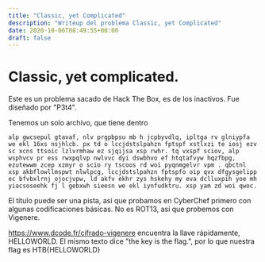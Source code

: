 ```yaml
---
title: "Classic, yet Complicated"
description: "Writeup del problema Classic, yet Complicated"
date: 2020-10-06T08:49:55+00:00
draft: false
---
```


# Classic, yet complicated.

Este es un problema sacado de Hack The Box, es de los inactivos. Fue diseñado por "P3t4".

Tenemos un solo archivo, que tiene dentro

`alp gwcsepul gtavaf, nlv prgpbpsu mb h jcpbyvdlq, ipltga rv glniypfa we ekl 16xs nsjhlcb. px td o lccjdstslpahzn fptspf xstlxzi te iosj ezv sc xcns ttsoic lzlvrmhaw ez sjqijsa xsp rwhr. tq vxspf sciov, alp wsphvcv pr ess rwxpqlvp nwlvvc dyi dswbhvo ef htqtafvyw hqzfbpg, ezutewwm zcep xzmyr o scio ry tscoos rd woi pyqnmgelvr vpm . qbctnl xsp akbflowllmspwt nlwlpcg, lccjdstslpahzn fptspfo oip qvx dfgysgelipp ec bfvbxlrnj ojocjvpw, ld akfv ekhr zys hskehy my eva dclluxpih yoe mh yiacsoseehk fj l gebxwh sieesn we ekl iynfudktru. xsp yam zd woi qwoc.
`

El título puede ser una pista, así que probamos en CyberChef primero con algunas codificaciones básicas. No es ROT13, así que probemos con Vigenere.

https://www.dcode.fr/cifrado-vigenere encuentra la llave rápidamente, HELLOWORLD. El mismo texto dice "the key is the flag.", por lo que nuestra flag es HTB{HELLOWORLD}